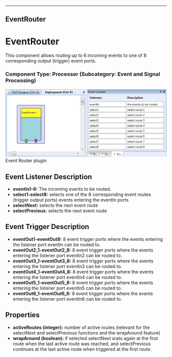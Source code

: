   
---
EventRouter
---

# EventRouter

This component allows routing up to 6 incoming events to one of 8 corresponding output (trigger) event ports.

### Component Type: Processor (Subcategory: Event and Signal Processing)

![Screenshot: EventRouter](img/EventRouter.jpg "Screenshot: Event Router plugin")  
Event Router plugin

## Event Listener Description

*   **eventIn1-6:** The incoming events to be routed.
*   **select1-select8:** selects one of the 8 corresponding event routes (trigger output ports) events entering the eventIn ports
*   **selectNext:** selects the next event route
*   **selectPrevious:** selects the next event route

## Event Trigger Description

*   **eventOut1-eventOut8:** 8 event trigger ports where the events entering the listener port eventIn can be routed to.
*   **eventOut2\_1-eventOut2\_8:** 8 event trigger ports where the events entering the listener port eventIn2 can be routed to.
*   **eventOut3\_1-eventOut3\_8:** 8 event trigger ports where the events entering the listener port eventIn3 can be routed to.
*   **eventOut4\_1-eventOut4\_8:** 8 event trigger ports where the events entering the listener port eventIn4 can be routed to.
*   **eventOut5\_1-eventOut5\_8:** 8 event trigger ports where the events entering the listener port eventIn5 can be routed to.
*   **eventOut6\_1-eventOut6\_8:** 8 event trigger ports where the events entering the listener port eventIn6 can be routed to.

## Properties

*   **activeRoutes (integer):** number of active routes (relevant for the selectNext and selectPrevious functions and the wrapAround feature)
*   **wrapAround (boolean):** if selected selectNext srats again at the first route when the last active route was reached, and selectPrevious continues at the last active route when triggered at the first route.
